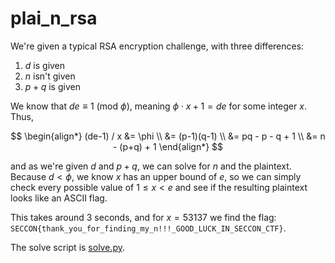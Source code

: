 # plai_n_rsa

We're given a typical RSA encryption challenge, with three differences:
1. $d$ is given
1. $n$ isn't given
1. $p+q$ is given

We know that $de \equiv 1\ (\mathrm{mod}\ \phi)$, meaning $\phi \cdot x + 1 = de$ for some integer $x$. Thus,

$$
\begin{align*}
(de-1) / x &= \phi \\
           &= (p-1)(q-1) \\
           &= pq - p - q + 1 \\
           &= n - (p+q) + 1
\end{align*}
$$

and as we're given $d$ and $p+q$, we can solve for $n$ and the plaintext. Because $d < \phi$, we know $x$ has an upper bound of $e$, so we can simply check every possible value of $1 \leq x \lt e$ and see if the resulting plaintext looks like an ASCII flag.

This takes around 3 seconds, and for $x = 53137$ we find the flag: `SECCON{thank_you_for_finding_my_n!!!_GOOD_LUCK_IN_SECCON_CTF}`.

The solve script is [solve.py](solve.py).
